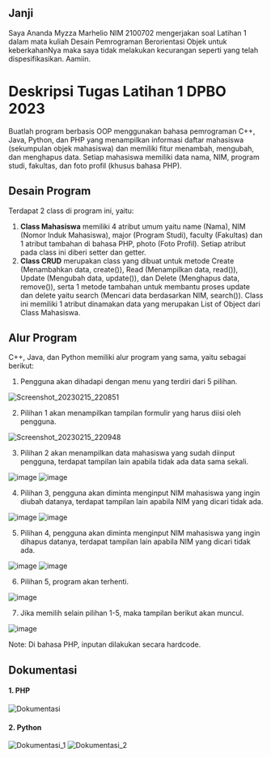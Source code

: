 ## Janji
Saya Ananda Myzza Marhelio NIM 2100702 mengerjakan soal Latihan 1 dalam mata kuliah Desain Pemrograman Berorientasi Objek untuk keberkahanNya maka saya tidak melakukan kecurangan seperti yang telah dispesifikasikan. Aamiin.

# Deskripsi Tugas Latihan 1 DPBO 2023
Buatlah program berbasis OOP menggunakan bahasa pemrograman C++, Java, Python, dan PHP yang menampilkan informasi daftar mahasiswa (sekumpulan objek mahasiswa) dan memiliki fitur menambah, mengubah, dan menghapus data. Setiap mahasiswa memiliki data nama, NIM, program studi, fakultas, dan foto profil (khusus bahasa PHP).

## Desain Program
Terdapat 2 class di program ini, yaitu:
1. **Class Mahasiswa** memiliki 4 atribut umum yaitu name (Nama), NIM (Nomor Induk Mahasiswa), major (Program Studi), faculty (Fakultas) dan 1 atribut tambahan di bahasa PHP, photo (Foto Profil). Setiap atribut pada class ini diberi setter dan getter.
2. **Class CRUD** merupakan class yang dibuat untuk metode Create (Menambahkan data, create()), Read (Menampilkan data, read()), Update (Mengubah data, update()), dan Delete (Menghapus data, remove()), serta 1 metode tambahan untuk membantu proses update dan delete yaitu search (Mencari data berdasarkan NIM, search()). Class ini memiliki 1 atribut dinamakan data yang merupakan List of Object dari Class Mahasiswa.

## Alur Program
C++, Java, dan Python memiliki alur program yang sama, yaitu sebagai berikut:
1. Pengguna akan dihadapi dengan menu yang terdiri dari 5 pilihan.

![Screenshot_20230215_220851](https://user-images.githubusercontent.com/100767177/219066797-dac1d494-b1b9-4539-a832-dafe12df1267.png)

2. Pilihan 1 akan menampilkan tampilan formulir yang harus diisi oleh pengguna.

![Screenshot_20230215_220948](https://user-images.githubusercontent.com/100767177/219067074-790e5b23-dfcb-4e8c-a38b-e2b0185ede75.png)

3. Pilihan 2 akan menampilkan data mahasiswa yang sudah diinput pengguna, terdapat tampilan lain apabila tidak ada data sama sekali.

![image](https://user-images.githubusercontent.com/100767177/219067287-7198faea-729f-4332-890d-1d29cc031be7.png)
![image](https://user-images.githubusercontent.com/100767177/219067714-5a0f7e6a-7e54-4495-b53f-49e5bf63342b.png)

4. Pilihan 3, pengguna akan diminta menginput NIM mahasiswa yang ingin diubah datanya, terdapat tampilan lain apabila NIM yang dicari tidak ada.

![image](https://user-images.githubusercontent.com/100767177/219068114-d816c4b9-9c50-44bd-a993-7cff578a10e6.png)
![image](https://user-images.githubusercontent.com/100767177/219067989-5b7b83c4-b661-47a7-aca6-fd13457d7464.png)

5. Pilihan 4, pengguna akan diminta menginput NIM mahasiswa yang ingin dihapus datanya, terdapat tampilan lain apabila NIM yang dicari tidak ada.

![image](https://user-images.githubusercontent.com/100767177/219068516-9d7f7576-08ec-4808-993c-8a0cb05354e8.png)
![image](https://user-images.githubusercontent.com/100767177/219068445-4b8268fc-fb7e-44cf-8e40-a2ec7a714f6a.png)

6. Pilihan 5, program akan terhenti.

![image](https://user-images.githubusercontent.com/100767177/219068905-61932139-ebac-46c9-854f-c657cee5752f.png)

7. Jika memilih selain pilihan 1-5, maka tampilan berikut akan muncul.

![image](https://user-images.githubusercontent.com/100767177/219069081-ac897270-f19b-477a-a40d-a9a27842e2ba.png)

Note: Di bahasa PHP, inputan dilakukan secara hardcode.

## Dokumentasi
#### 1. PHP
![Dokumentasi](https://user-images.githubusercontent.com/100767177/219070194-c292054a-c73e-4456-91ca-98c47c47845b.png)

#### 2. Python
![Dokumentasi_1](https://user-images.githubusercontent.com/100767177/219070637-bf413c56-d077-4ed3-8570-d864b1b80894.png)
![Dokumentasi_2](https://user-images.githubusercontent.com/100767177/219070692-01adb995-16df-4eeb-b5d1-a28e71b11704.png)
